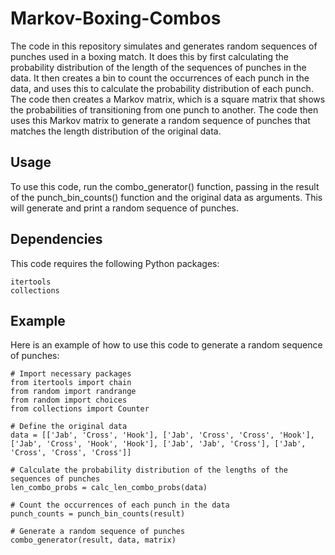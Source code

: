 # Markov-Boxing-Combos

The code in this repository simulates and generates random sequences of punches used in a boxing match. It does this by first calculating the probability distribution of the length of the sequences of punches in the data. It then creates a bin to count the occurrences of each punch in the data, and uses this to calculate the probability distribution of each punch. The code then creates a Markov matrix, which is a square matrix that shows the probabilities of transitioning from one punch to another. The code then uses this Markov matrix to generate a random sequence of punches that matches the length distribution of the original data.

## Usage
To use this code, run the combo_generator() function, passing in the result of the punch_bin_counts() function and the original data as arguments. This will generate and print a random sequence of punches.

## Dependencies
This code requires the following Python packages:

```
itertools
collections
```

## Example

Here is an example of how to use this code to generate a random sequence of punches:
```
# Import necessary packages
from itertools import chain
from random import randrange
from random import choices
from collections import Counter

# Define the original data
data = [['Jab', 'Cross', 'Hook'], ['Jab', 'Cross', 'Cross', 'Hook'], ['Jab', 'Cross', 'Hook', 'Hook'], ['Jab', 'Jab', 'Cross'], ['Jab', 'Cross', 'Cross', 'Cross']]

# Calculate the probability distribution of the lengths of the sequences of punches
len_combo_probs = calc_len_combo_probs(data)

# Count the occurrences of each punch in the data
punch_counts = punch_bin_counts(result)

# Generate a random sequence of punches
combo_generator(result, data, matrix)

```
